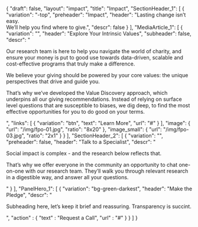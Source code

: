 {
   "draft": false,
   "layout": "impact",
   "title": "Impact",
   "SectionHeader_1": [
    {
      "variation": "-top",
      "preheader": "Impact",
      "header": "Lasting change isn’t easy. <br>We’ll help you find where to give.",
      "descr": false
    }
  ],
  "MediaArticle_1": [
   {
     "variation": "",
     "header": "Explore Your Intrinsic Values",
     "subheader": false,
     "descr": "<p>Our research team is here to help you navigate the world of charity, and ensure your money is put to good use towards data-driven, scalable and cost-effective programs that truly make a difference.</p><p>We believe your giving should be powered by your core values: the unique perspectives that drive and guide you. </p><p>That’s why we’ve developed the Value Discovery approach, which underpins all our giving recommendations. Instead of relying on surface level questions that are susceptible to biases, we dig deep, to find the most effective opportunities for you to do good on your terms. </p>",
     "links": [
       {
         "variation": "btn",
         "text": "Learn More",
         "url": "#"
       }
     ],
     "image": {
       "url": "/img/fpo-01.jpg",
       "ratio": "8x20"
     },
     "image_small": {
       "url": "/img/fpo-03.jpg",
       "ratio": "2x1"
     }
   }
 ],
  "SectionHeader_2": [
    {
      "variation": "",
      "preheader": false,
      "header": "Talk to a Specialist",
      "descr": "<p>Social impact is complex - and the research below reflects that.</p><p>That’s why we offer everyone in the community an opportunity to chat one-on-one with our research team. They’ll walk you through relevant research in a digestible way, and answer all your questions.</p>"
    }
  ],
  "PanelHero_1": [
      {
         "variation": "bg-green-darkest",
         "header": "Make the Pledge",
         "descr": "<p>Subheading here, let’s keep it brief and reassuring. Transparency is succint.</p>",
         "action" : {
               "text" : "Request a Call",
               "url" : "#"
         }
      }
   ]
}

